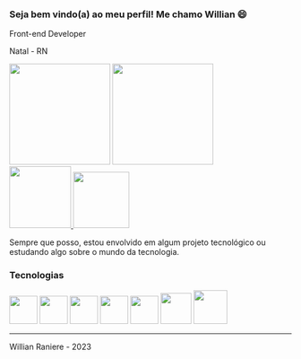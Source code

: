 ### Seja bem vindo(a) ao meu perfil! Me chamo Willian 😄
Front-end Developer


Natal - RN

<div>
    <a href="#"><img height="180em" src="https://github-readme-stats.vercel.app/api?username=bywillsilva&theme=radical&show_icons=true"></a>
    <a href="#"><img height="180em" src="https://github-readme-stats.vercel.app/api/top-langs/?username=bywillsilva&theme=radical&show_icons=true&layout=compact"></a>
</div>

<div>
    <a href="https://www.instagram.com/bywill_silva/">
        <img src="https://img.shields.io/badge/Instagram-E4405F?style=for-the-badge&logo=instagram&logoColor=white" width="110px">
    </a>
    <a href="https://www.linkedin.com/in/willian-raniere/">
        <img src="https://img.shields.io/badge/LinkedIn-0077B5?style=for-the-badge&logo=linkedin&logoColor=white" width="100px">
    </a>
</div>

<p>Sempre que posso, estou envolvido em algum projeto tecnológico ou estudando algo sobre o mundo da tecnologia.</p>

### Tecnologias

<div>
    <a href="#"><img src="https://cdn-icons-png.flaticon.com/512/732/732212.png" width="50px"><a/>
    <a href="#"><img src="https://cdn-icons-png.flaticon.com/512/732/732190.png" width="50px"></a>
    <a href="#"><img src="https://cdn.icon-icons.com/icons2/2415/PNG/512/javascript_original_logo_icon_146455.png" width="50px"></a>
    <a href="#"><img src="https://cdn.icon-icons.com/icons2/2415/PNG/512/typescript_original_logo_icon_146317.png" width="50px"></a>
    <a href="#"><img src="https://cdn.iconscout.com/icon/free/png-256/node-js-1174925.png" width="50px"></a>
    <a href="#"><img src="https://upload.wikimedia.org/wikipedia/commons/thumb/a/a7/React-icon.svg/2300px-React-icon.svg.png" width="55px"></a>
    <a href="#"><img src="https://uxwing.com/wp-content/themes/uxwing/download/brands-and-social-media/mysql-icon.png" width="60px"></a>
</div>

<hr>

<p>Willian Raniere - 2023</p>
